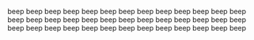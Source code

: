 beep beep beep beep beep beep beep beep beep beep beep beep beep
beep beep beep beep beep beep beep beep beep beep beep beep beep
beep beep beep beep beep beep beep beep beep beep beep beep beep
